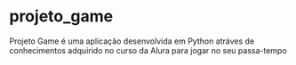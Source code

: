 # projeto_game
 Projeto Game é uma aplicação desenvolvida em Python atráves de conhecimentos adquirido no curso da Alura para jogar no seu passa-tempo
